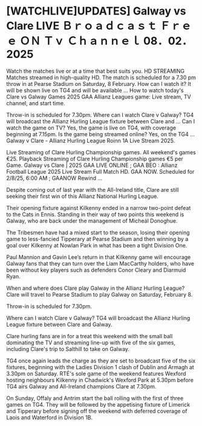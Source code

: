 # [WATCHLIVE]UPDATES] Galway vs Clare LIVE Ｂｒｏａｄｃａｓｔ Ｆｒｅｅ ＯＮ Ｔｖ Ｃｈａｎｎｅｌ 08．02． 2025

Watch the matches live or at a time that best suits you. HD STREAMING Matches streamed in high-quality HD. The match is scheduled for a 7.30 pm throw in at Pearse Stadium on Saturday, 8 February. How can I watch it? It will be shown live on TG4 and will be available ... How to watch today's Clare vs Galway Games 2025 GAA Allianz Leagues game: Live stream, TV channel, and start time.

Throw-in is scheduled for 7.30pm. Where can I watch Clare v Galway? TG4 will broadcast the Allianz Hurling League fixture between Clare and ... Can I watch the game on TV? Yes, the game is live on TG4, with coverage beginning at 7.15pm. Is the game being streamed online? Yes, on the TG4 ... Galway v Clare - Allianz Hurling League Roinn 1A Live Stream 2025.

Live Streaming of Clare Hurling Championship games. All weekend's games €25. Playback Streaming of Clare Hurling Championship games €5 per Game. Galway vs Clare | 2025 GAA LIVE ONLINE ; GAA BEO : Allianz Football League 2025 Live Stream Full Match HD. GAA NOW. Scheduled for 2/8/25, 6:00 AM ; GAANOW Rewind ...

Despite coming out of last year with the All-Ireland title, Clare are still seeking their first win of this Allianz National Hurling League.

Their opening fixture against Kilkenny ended in a narrow two-point defeat to the Cats in Ennis. Standing in their way of two points this weekend is Galway, who are back under the management of Micheál Donoghue.

The Tribesmen have had a mixed start to the season, losing their opening game to less-fancied Tipperary at Pearse Stadium and then winning by a goal over Kilkenny at Nowlan Park in what has been a tight Division One.

Paul Mannion and Gavin Lee’s return in that Kilkenny game will encourage Galway fans that they can turn over the Liam MacCarthy holders, who have been without key players such as defenders Conor Cleary and Diarmuid Ryan.

When and where does Clare play Galway in the Allianz Hurling League?
Clare will travel to Pearse Stadium to play Galway on Saturday, February 8.

Throw-in is scheduled for 7.30pm.

Where can I watch Clare v Galway?
TG4 will broadcast the Allianz Hurling League fixture between Clare and Galway.

Clare hurling fans are in for a treat this weekend with the small ball dominating the TV and streaming line-up with five of the six games, including Clare's trip to Salthill to take on Galway. 

TG4 once again leads the charge as they are set to broadcast five of the six fixtures, beginning with the Ladies Division 1 clash of Dublin and Armagh at 3.30pm on Saturday. RTÉ's sole game of the weekend features Wexford hosting neighbours Kilkenny in Chadwick's Wexford Park at 5.30pm before TG4 airs Galway and All-Ireland champions Clare at 7.30pm.

On Sunday, Offaly and Antrim start the ball rolling with the first of three games on TG4. They will be followed by the appetising fixture of Limerick and Tipperary before signing off the weekend with deferred coverage of Laois and Waterford in Division 1B. 
